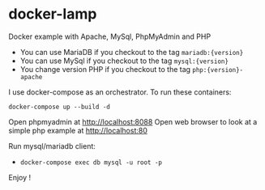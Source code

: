 # docker-lamp

Docker example with Apache, MySql, PhpMyAdmin and PHP

- You can use MariaDB if you checkout to the tag `mariadb:{version}`
- You can use MySql if you checkout to the tag `mysql:{version}`
- You change version PHP if you checkout to the tag `php:{version}-apache`

I use docker-compose as an orchestrator. To run these containers:

```
docker-compose up --build -d
```

Open phpmyadmin at [http://localhost:8088](http://localhost:8088)
Open web browser to look at a simple php example at [http://localhost:80](http://localhost:80)

Run mysql/mariadb client:

- `docker-compose exec db mysql -u root -p` 

Enjoy !
